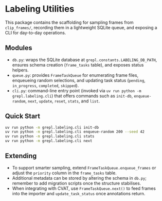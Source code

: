 # Labeling Utilities

This package contains the scaffolding for sampling frames from `clip_frames/`,
recording them in a lightweight SQLite queue, and exposing a CLI for day-to-day
operations.

## Modules
- `db.py`: wraps the SQLite database at `grepl.constants.LABELING_DB_PATH`,
  ensures schema creation (`frame_tasks` table), and exposes status helpers.
- `queue.py`: provides `FrameTaskQueue` for enumerating frame files, enqueueing
  random selections, and updating task status (`pending`, `in_progress`,
  `completed`, `skipped`).
- `cli.py`: command-line entry point (invoked via
  `uv run python -m grepl.labeling.cli`) that offers commands such as
  `init-db`, `enqueue-random`, `next`, `update`, `reset`, `stats`, and `list`.

## Quick Start
```bash
uv run python -m grepl.labeling.cli init-db
uv run python -m grepl.labeling.cli enqueue-random 200 --seed 42
uv run python -m grepl.labeling.cli stats
uv run python -m grepl.labeling.cli next
```

## Extending
- To support smarter sampling, extend `FrameTaskQueue.enqueue_frames` or adjust
  the `priority` column in the `frame_tasks` table.
- Additional metadata can be stored by altering the schema in `db.py`; remember
  to add migration scripts once the structure stabilises.
- When integrating with CVAT, use `FrameTaskQueue.next()` to feed frames into the
  importer and `update_task_status` once annotations return.
